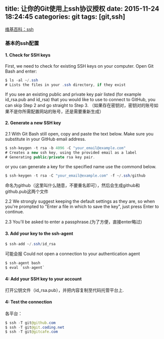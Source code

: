 title: 让你的Git使用上ssh协议授权
date: 2015-11-24 18:24:45
categories: git
tags: [git,ssh]
---

[维基百科：ssh](https://zh.wikipedia.org/zh/Secure_Shell)

### 基本的ssh配置
#### 1. Check for SSH keys
First, we need to check for existing SSH keys on your computer. Open Git Bash and enter:
```java
$ ls -al ~/.ssh
# Lists the files in your .ssh directory, if they exist
```
If you see an existing public and private key pair listed (for example id_rsa.pub and id_rsa) that you would like to use to connect to GitHub, you can skip Step 2 and go straight to Step 3.
（如果存在密钥对，密钥对的账号如果不是你所需配置网站的账号，还是需要重新生成）

#### 2. Generate a new SSH key
2.1 With Git Bash still open, copy and paste the text below. Make sure you substitute in your GitHub email address.
```java
$ ssh-keygen -t rsa -b 4096 -C "your_email@example.com"
# Creates a new ssh key, using the provided email as a label
# Generating public/private rsa key pair.
```
or you can generate a key for the specified name use the commond below.
```java
$ ssh-keygen -t rsa -C "your_email@example.com" -f ~/.ssh/github
```
命名为github（这里叫什么随意，不要重名即可），然后会生成github和github.pub这两个文件

2.2 We strongly suggest keeping the default settings as they are, so when you're prompted to "Enter a file in which to save the key", just press Enter to continue.

2.3 You'll be asked to enter a passphrase.(为了方便，直接enter略过)

#### 3.  Add your key to the ssh-agent
```java
$ ssh-add ~/.ssh/id_rsa
```
可能会报 Could not open a connection to your authentication agent 
```java
$ ssh-agent bash
$ eval `ssh-agent`
```

#### 4: Add your SSH key to your account
打开公钥文件（id_rsa.pub），并把内容复制至代码托管平台上.

#### 4: Test the connection
各平台：
```java
$ ssh -T git@github.com
$ ssh -T git@git.coding.net
$ ssh -T git@gitcafe.com
```